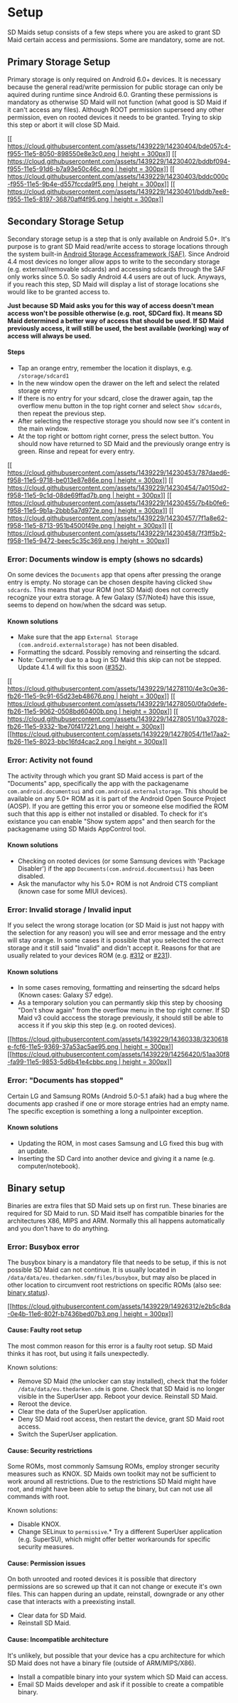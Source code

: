 # Setup
SD Maids setup consists of a few steps where you are asked to grant SD Maid certain access and permissions. Some are mandatory, some are not.

## Primary Storage Setup
Primary storage is only required on Android 6.0+ devices. It is necessary because the general read/write permission for public storage can only be aquired during runtime since Android 6.0. Granting these permissions is mandatory as otherwise SD Maid will not function (what good is SD Maid if it can't access any files).
Although ROOT permission superseed any other permission, even on rooted devices it needs to be granted. Trying to skip this step or abort it will close SD Maid.

[[[ https://cloud.githubusercontent.com/assets/1439229/14230404/bde057c4-f955-11e5-8050-898550e8e3c0.png | height = 300px]]](https://cloud.githubusercontent.com/assets/1439229/14230404/bde057c4-f955-11e5-8050-898550e8e3c0.png)
[[[ https://cloud.githubusercontent.com/assets/1439229/14230402/bddbf094-f955-11e5-91d6-b7a93e50c46c.png | height = 300px]]](https://cloud.githubusercontent.com/assets/1439229/14230402/bddbf094-f955-11e5-91d6-b7a93e50c46c.png)
[[[ https://cloud.githubusercontent.com/assets/1439229/14230403/bddc000c-f955-11e5-9b4e-d557fccda9f5.png | height = 300px]]](https://cloud.githubusercontent.com/assets/1439229/14230403/bddc000c-f955-11e5-9b4e-d557fccda9f5.png)
[[[ https://cloud.githubusercontent.com/assets/1439229/14230401/bddb7ee8-f955-11e5-8197-36870aff4f95.png | height = 300px]]](https://cloud.githubusercontent.com/assets/1439229/14230401/bddb7ee8-f955-11e5-8197-36870aff4f95.png)

## Secondary Storage Setup
Secondary storage setup is a step that is only available on Android 5.0+. It's purpose is to grant SD Maid read/write access to storage locations through the system built-in [Android Storage Accessframework (SAF)](http://developer.android.com/guide/topics/providers/document-provider.html).
Since Android 4.4 most devices no longer allow apps to write to the secondary storage (e.g. external/removable sdcards) and accessing sdcards through the SAF only works since 5.0. So sadly Android 4.4 users are out of luck.
Anyways, if you reach this step, SD Maid will display a list of storage locations she would like to be granted access to.

**Just because SD Maid asks you for this way of access doesn't mean access won't be possible otherwise (e.g. root, SDCard fix). It means SD Maid determined a better way of access that should be used. If SD Maid previously access, it will still be used, the best available (working) way of access will always be used.**
#### Steps
* Tap an orange entry, remember the location it displays, e.g. `/storage/sdcard1`
* In the new window open the drawer on the left and select the related storage entry
* If there is no entry for your sdcard, close the drawer again, tap the overflow menu button in the top right corner and select `Show sdcards`, then repeat the previous step.
* After selecting the respective storage you should now see it's content in the main window.
* At the top right or bottom right corner, press the select button.
You should now have returned to SD Maid and the previously orange entry is green. Rinse and repeat for every entry.

[[[ https://cloud.githubusercontent.com/assets/1439229/14230453/787daed6-f958-11e5-9718-be013e87e86e.png | height = 300px]]](https://cloud.githubusercontent.com/assets/1439229/14230453/787daed6-f958-11e5-9718-be013e87e86e.png)
[[[ https://cloud.githubusercontent.com/assets/1439229/14230454/7a0150d2-f958-11e5-9c1d-08de69ffad7b.png | height = 300px]]](https://cloud.githubusercontent.com/assets/1439229/14230454/7a0150d2-f958-11e5-9c1d-08de69ffad7b.png)
[[[ https://cloud.githubusercontent.com/assets/1439229/14230455/7b4b0fe6-f958-11e5-9b1a-2bbb5a7d972e.png | height = 300px]]](https://cloud.githubusercontent.com/assets/1439229/14230455/7b4b0fe6-f958-11e5-9b1a-2bbb5a7d972e.png)
[[[ https://cloud.githubusercontent.com/assets/1439229/14230457/7f1a8e62-f958-11e5-8713-951b4500f49e.png | height = 300px]]](https://cloud.githubusercontent.com/assets/1439229/14230457/7f1a8e62-f958-11e5-8713-951b4500f49e.png)
[[[ https://cloud.githubusercontent.com/assets/1439229/14230458/7f3ff5b2-f958-11e5-9472-beec5c35c369.png | height = 300px]]](https://cloud.githubusercontent.com/assets/1439229/14230458/7f3ff5b2-f958-11e5-9472-beec5c35c369.png)

### Error: Documents window is empty (shows no sdcards)
On some devices the `Documents` app that opens after pressing the orange entry is empty. No storage can be chosen despite having clicked `Show sdcards`. This means that your ROM (not SD Maid) does not correctly recognize your extra storage. A few Galaxy (S7/Note4) have this issue, seems to depend on how/when the sdcard was setup.

#### Known solutions
* Make sure that the app `External Storage (com.android.externalstorage)` has not been disabled.
* Formatting the sdcard. Possibly removing and reinserting the sdcard.
* Note: Currently due to a bug in SD Maid this skip can not be stepped. Update 4.1.4 will fix this soon ([#352](https://github.com/d4rken/sdmaid-public/issues/352)).

[[[ https://cloud.githubusercontent.com/assets/1439229/14278110/4e3c0e36-fb26-11e5-9c91-65d23eb48676.png | height = 300px]]](https://cloud.githubusercontent.com/assets/1439229/14278110/4e3c0e36-fb26-11e5-9c91-65d23eb48676.png)
[[[ https://cloud.githubusercontent.com/assets/1439229/14278050/0fa0defe-fb26-11e5-9062-0508bd60400b.png | height = 300px]]](https://cloud.githubusercontent.com/assets/1439229/14278050/0fa0defe-fb26-11e5-9062-0508bd60400b.png)
[[[ https://cloud.githubusercontent.com/assets/1439229/14278051/10a37028-fb26-11e5-9332-1be70f417221.png | height = 300px]]](https://cloud.githubusercontent.com/assets/1439229/14278051/10a37028-fb26-11e5-9332-1be70f417221.png)
[[[https://cloud.githubusercontent.com/assets/1439229/14278054/11e17aa2-fb26-11e5-8023-bbc16fd4cac2.png | height = 300px]]](https://cloud.githubusercontent.com/assets/1439229/14278054/11e17aa2-fb26-11e5-8023-bbc16fd4cac2.png)

### Error: Activity not found
The activity through which you grant SD Maid access is part of the "Documents" app, specifically the app with the packagename `com.android.documentsui` and `com.android.externalstorage`. This should be available on any 5.0+ ROM as it is part of the Android Open Source Project (AOSP). If you are getting this error you or someone else modified the ROM such that this app is either not installed or disabled. To check for it's existance you can enable "Show system apps" and then search for the packagename using SD Maids AppControl tool.

#### Known solutions
* Checking on rooted devices (or some Samsung devices with 'Package Disabler') if the app `Documents(com.android.documentsui)` has been disabled.
* Ask the manufactor why his 5.0+ ROM is not Android CTS compliant (known case for some MIUI devices).

### Error: Invalid storage / Invalid input
If you select the wrong storage location (or SD Maid is just not happy with the selection for any reason) you will see and error message and the entry will stay orange. In some cases it is possible that you selected the correct storage and it still said "Invalid" and didn't accept it. Reasons for that are usually related to your devices ROM (e.g. [#312](https://github.com/d4rken/sdmaid-public/issues/312) or [#231](https://github.com/d4rken/sdmaid-public/issues/231)).

#### Known solutions
* In some cases removing, formatting and reinserting the sdcard helps (Known cases: Galaxy S7 edge).
* As a temporary solution you can permantly skip this step by choosing "Don't show again" from the overflow menu in the top right corner. If SD Maid v3 could acccess the storage previously, it should still be able to access it if you skip this step (e.g. on rooted devices). 

[[[https://cloud.githubusercontent.com/assets/1439229/14360338/3230618e-fcf6-11e5-9369-37a53ac5ae95.png | height = 300px]]](https://cloud.githubusercontent.com/assets/1439229/14360338/3230618e-fcf6-11e5-9369-37a53ac5ae95.png)
[[[https://cloud.githubusercontent.com/assets/1439229/14256420/51aa30f8-fa99-11e5-9853-5d6b41e4cbbc.png | height = 300px]]](https://cloud.githubusercontent.com/assets/1439229/14256420/51aa30f8-fa99-11e5-9853-5d6b41e4cbbc.png)

### Error: "Documents has stopped"
Certain LG and Samsung ROMs (Android 5.0-5.1 afaik) had a bug where the documents app crashed if one or more storage entries had an empty name. The specific exception is something a long a nullpointer exception.

#### Known solutions
* Updating the ROM, in most cases Samsung and LG fixed this bug with an update.
* Inserting the SD Card into another device and giving it a name (e.g. computer/notebook).

## Binary setup
Binaries are extra files that SD Maid sets up on first run. These binaries are required for SD Maid to run. SD Maid itself has compatible binaries for the architectures X86, MIPS and ARM. Normally this all happens automatically and you don't have to do anything.

### Error: Busybox error
The busybox binary is a mandatory file that needs to be setup, if this is not possible SD Maid can not continue. It is usually located in `/data/data/eu.thedarken.sdm/files/busybox`, but may also be placed in other location to circumvent root restrictions on specific ROMs (also see: [binary status](https://github.com/d4rken/sdmaid-public/wiki/Overview#binary-status)).

[[[https://cloud.githubusercontent.com/assets/1439229/14926312/e2b5c8da-0e4b-11e6-802f-b7436bed07b3.png | height = 300px]]](https://cloud.githubusercontent.com/assets/1439229/14926312/e2b5c8da-0e4b-11e6-802f-b7436bed07b3.png)

#### Cause: Faulty root setup
The most common reason for this error is a faulty root setup. SD Maid thinks it has root, but using it fails unexpectedly.

Known solutions:
* Remove SD Maid (the unlocker can stay installed), check that the folder `/data/data/eu.thedarken.sdm` is gone. Check that SD Maid is no longer visible in the SuperUser app. Reboot your device. Reinstall SD Maid. 
* Reroot the device.
* Clear the data of the SuperUser application.
* Deny SD Maid root access, then restart the device, grant SD Maid root access.
* Switch the SuperUser application.

#### Cause: Security restrictions
Some ROMs, most commonly Samsung ROMs, employ stronger security measures such as KNOX. SD Maids own toolkit may not be sufficient to work around all restrictions. Due to the restrictions SD Maid might have root, and might have been able to setup the binary, but can not use all commands with root.

Known solutions:
* Disable KNOX.
* Change SELinux to `permissive`.* Try a different SuperUser application (e.g. SuperSU), which might offer better workarounds for specific security measures.

#### Cause: Permission issues
On both unrooted and rooted devices it is possible that directory permissions are so screwed up that it can not change or execute it's own files. This can happen during an update, reinstall, downgrade or any other case that interacts with a preexisting install.

* Clear data for SD Maid.
* Reinstall SD Maid.

#### Cause: Incompatible architecture
It's unlikely, but possible that your device has a cpu architecture for which SD Maid does not have a binary file (outside of ARM/MIPS/X86).

* Install a compatible binary into your system which SD Maid can access.
* Email SD Maids developer and ask if it possible to create a compatible binary.